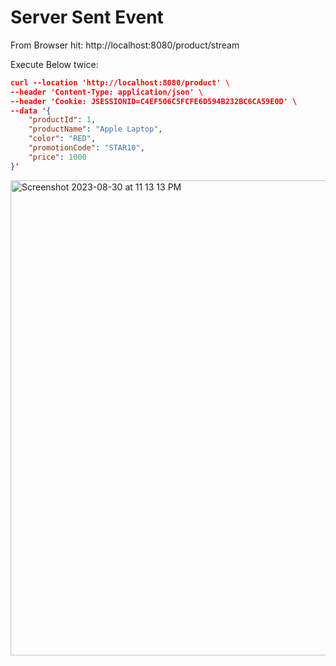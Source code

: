 # Server Sent Event 

From Browser hit: http://localhost:8080/product/stream

Execute Below twice:

````json
curl --location 'http://localhost:8080/product' \
--header 'Content-Type: application/json' \
--header 'Cookie: JSESSIONID=C4EF506C5FCFE6D594B232BC6CA59E0D' \
--data '{
    "productId": 1,
    "productName": "Apple Laptop",
    "color": "RED",
    "promotionCode": "STAR10",
    "price": 1000
}'
````

<img width="760" alt="Screenshot 2023-08-30 at 11 13 13 PM" src="https://github.com/javaHelper/spring-boot-advance-demos/assets/54174687/9756a8e2-5f5c-4e20-a2b2-e52188a1539d">
